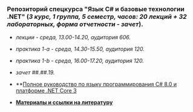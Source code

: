 ### Репозиторий спецкурса "Язык C# и базовые технологии .NET" (*3 курс, 1 группа, 5 семестр, часов: 20 лекций + 32 лабораторных, форма отчетности - зачет*).

  - *лекции - среда, 13.00-14.20, аудитория 606.*
  - *практика 1-а - среда, 14.30-15.50, аудитория 120.*
  - *практика 1-b - среда, 16.00-17.20, аудитория 120.*
  - *зачет ##.##.19.*

- **[Полное руководство по языку программирования С# 8.0 и платформе .NET Core 3](https://metanit.com/sharp/tutorial/)
- **[Материалы и ссылки на литературу](https://github.com/EPM-RD-NETLAB/.NET-Framework-modules)**
